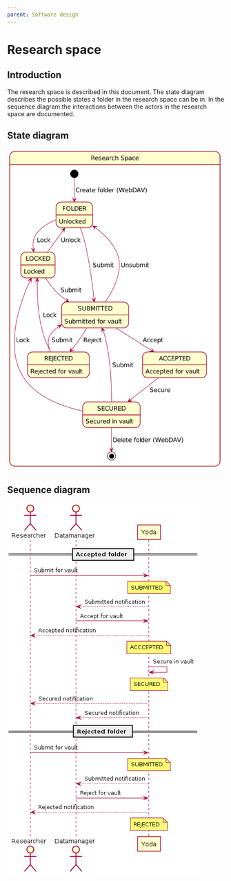 ```yaml
---
parent: Software design
---
```

# Research space

## Introduction

The research space is described in this document.
The state diagram describes the possible states a folder in the research space can be in.
In the sequence diagram the interactions between the actors in the research space are documented.

## State diagram

![State diagram](img/research-space-state-diagram.png)

## Sequence diagram

![Sequence diagram](img/research-space-sequence-diagram.png)
